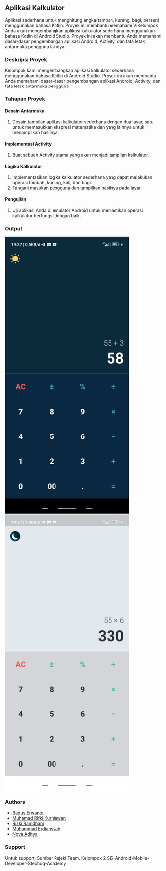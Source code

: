 ## Aplikasi Kalkulator

Aplikasi sederhana untuk menghitung angka(tambah, kurang, bagi, persen) menggunakan bahasa Kotlin. Proyek ini membantu memahami ViKelompok Anda akan mengembangkan aplikasi kalkulator sederhana menggunakan bahasa Kotlin di Android Studio. Proyek ini akan membantu Anda memahami dasar-dasar pengembangan aplikasi Android, Activity, dan tata letak antarmuka pengguna lainnya.

### Deskripsi Proyek

Kelompok kami mengembangkan aplikasi kalkulator sederhana menggunakan bahasa Kotlin di Android Studio. Proyek ini akan membantu Anda memahami dasar-dasar pengembangan aplikasi Android, Activity, dan tata letak antarmuka pengguna

### Tahapan Proyek

#### Desain Antarmuka
1.	Desain tampilan aplikasi kalkulator sederhana dengan dua layar, satu untuk memasukkan ekspresi matematika dan yang lainnya untuk menampilkan hasilnya.

#### Implementasi Activity
1.	Buat sebuah Activity utama yang akan menjadi tampilan kalkulator.

#### Logika Kalkulator
1.	Implementasikan logika kalkulator sederhana yang dapat melakukan operasi tambah, kurang, kali, dan bagi.
2.	Tangani masukan pengguna dan tampilkan hasilnya pada layar.

#### Pengujian
1.	Uji aplikasi Anda di emulator Android untuk memastikan operasi kalkulator berfungsi dengan baik.

### Output
<p float="left">
  <img src="https://github.com/sumber-rejeki/TKM09-Aplikasi-Kalkulator/blob/d04609a12b24f42a1c8faafebac8170085214d50/k_night.jpg?raw=true" alt="Night" width="400"/>
  <img src="https://github.com/sumber-rejeki/TKM09-Aplikasi-Kalkulator/blob/e8e53abac23dd6b8daf19f079b213b0e28fb19d3/k_sun.jpg?raw=true" alt="Sun" width="400"/>
</p>

### Authors

- [Bagus Erwanto](https://www.github.com/volumeee)
- [Muhamad Rifki Kurniawan](https://github.com/mrifki2204)
- [Rizki Ramdhani](https://github.com/RizkiRamdhani05)
- [Muhammad Erdiansyah](https://github.com/erdiansyahm)
- [Nova Aditya](https://github.com/NVdty)

### Support

Untuk support, Sumber Rejeki Team. Kelompok 2 SI6-Android-Mobile-Developer-Stechoq-Academy
